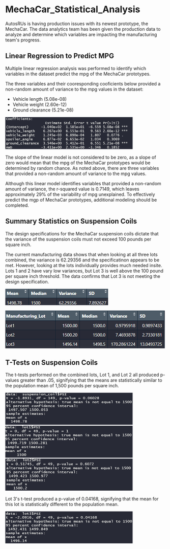 # MechaCar_Statistical_Analysis

AutosRUs is having production issues with its newest prototype, the MechaCar. The data analytics team has been given the production data to analyze and determine 
which variables are impacting the manufacturing team's progress.

## Linear Regression to Predict MPG
Multiple linear regression analysis was performed to identify which variables in the dataset predict the mpg of the MechaCar prototypes.

The three variables and their cooresponding cooficients below provided a non-random amount of variance to the mpg values in the dataset:
- Vehicle length (5.08e-08)
- Vehicle weight (2.60e-12)
- Ground clearance (5.21e-08)

<img src="https://github.com/mkirsch2/MechaCar_Statistical_Analysis/blob/main/MultipleRegression.gif" width="400" height="100" />

The slope of the linear model is not considered to be zero, as a slope of zero would mean that the mpg of the MechaCar prototypes would be determined by random chance. As noted above, there are three variables that provided a non-random amount of variance to the mpg values.

Although this linear model identifies variables that provided a non-random amount of variance, the r-squared value is 0.7149, which leaves approximately 29% of the variability of mpg unexplained. To effectively predict the mgp of MechaCar prototypes, additional modeling should be completed.

## Summary Statistics on Suspension Coils
The design specifications for the MechaCar suspension coils dictate that the variance of the suspension coils must not exceed 100 pounds per square inch.

The current manufacturing data shows that when looking at all three lots combined, the variance is 62.29356 and the specificatinon appears to be met. However, looking at the lots individually provides much needed insite. Lots 1 and 2 have vary low variances, but Lot 3 is well above the 100 pound per square inch threshold. The data confirms that Lot 3 is not meeting the design specification.

![total_summary](total_summary.gif)

![lot_summary](lot_summary.gif)

## T-Tests on Suspension Coils
The t-tests performed on the combined lots, Lot 1, and Lot 2 all produced p-values greater than .05, signifying that the means are statistically similar to the population mean of 1,500 pounds per square inch.

<img src="https://github.com/mkirsch2/MechaCar_Statistical_Analysis/blob/main/t_test.gif" width="400" height="100" />

<img src="https://github.com/mkirsch2/MechaCar_Statistical_Analysis/blob/main/lot1_t_test.gif" width="400" height="100" />

<img src="https://github.com/mkirsch2/MechaCar_Statistical_Analysis/blob/main/lot2_t_test.gif" width="400" height="100" />

Lot 3's t-test produced a p-value of 0.04168, signifying that the mean for this lot is statistically different to the population mean.

<img src="https://github.com/mkirsch2/MechaCar_Statistical_Analysis/blob/main/lot3_t_test.gif" width="400" height="100" />
